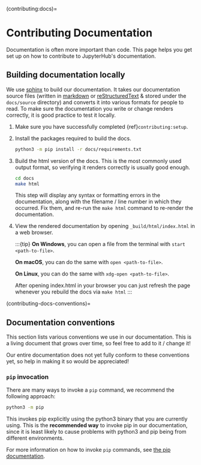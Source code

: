 (contributing:docs)=

# Contributing Documentation

Documentation is often more important than code. This page helps
you get set up on how to contribute to JupyterHub's documentation.

## Building documentation locally

We use [sphinx](https://www.sphinx-doc.org) to build our documentation. It takes
our documentation source files (written in [markdown](https://daringfireball.net/projects/markdown/) or [reStructuredText](https://www.sphinx-doc.org/en/master/usage/restructuredtext/basics.html) &
stored under the `docs/source` directory) and converts it into various
formats for people to read. To make sure the documentation you write or
change renders correctly, it is good practice to test it locally.

1. Make sure you have successfully completed {ref}`contributing:setup`.

2. Install the packages required to build the docs.

   ```bash
   python3 -m pip install -r docs/requirements.txt
   ```

3. Build the html version of the docs. This is the most commonly used
   output format, so verifying it renders correctly is usually good
   enough.

   ```bash
   cd docs
   make html
   ```

   This step will display any syntax or formatting errors in the documentation,
   along with the filename / line number in which they occurred. Fix them,
   and re-run the `make html` command to re-render the documentation.

4. View the rendered documentation by opening `_build/html/index.html` in
   a web browser.

   :::{tip}
   **On Windows**, you can open a file from the terminal with `start <path-to-file>`.

   **On macOS**, you can do the same with `open <path-to-file>`.

   **On Linux**, you can do the same with `xdg-open <path-to-file>`.

   After opening index.html in your browser you can just refresh the page whenever
   you rebuild the docs via `make html`
   :::

(contributing-docs-conventions)=

## Documentation conventions

This section lists various conventions we use in our documentation. This is a
living document that grows over time, so feel free to add to it / change it!

Our entire documentation does not yet fully conform to these conventions yet,
so help in making it so would be appreciated!

### `pip` invocation

There are many ways to invoke a `pip` command, we recommend the following
approach:

```bash
python3 -m pip
```

This invokes pip explicitly using the python3 binary that you are
currently using. This is the **recommended way** to invoke pip
in our documentation, since it is least likely to cause problems
with python3 and pip being from different environments.

For more information on how to invoke `pip` commands, see
[the pip documentation](https://pip.pypa.io/en/stable/).
